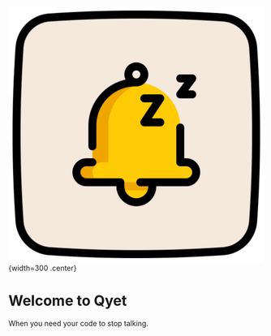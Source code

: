 ![logo do projeto](assets/logo.png){width=300 .center}

# Welcome to Qyet

When you need your code to stop talking.
